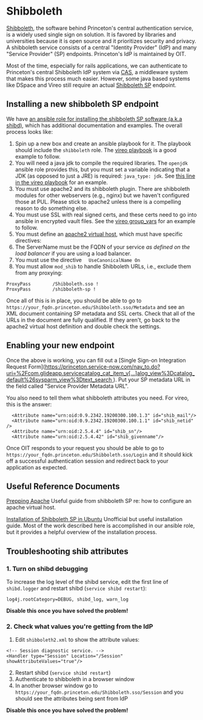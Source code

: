 # Shibboleth

[Shibboleth](https://en.wikipedia.org/wiki/Shibboleth_(software)), the software behind Princeton's central authentication service, is a widely used single sign on solution. It is favored by libraries and universities because it is open source and it prioritizes security and privacy. A shibboleth service consists of a central "Identity Provider" (IdP) and many "Service Provider" (SP) endpoints. Princeton's IdP is maintained by OIT.

Most of the time, especially for rails applications, we can authenticate to Princeton's central Shibboleth IdP system via [CAS](cas.md), a middleware system that makes this process much easier. However, some java based systems like DSpace and Vireo still require an actual [Shibboleth SP](https://shibboleth.atlassian.net/wiki/spaces/SP3/overview) endpoint.

## Installing a new shibboleth SP endpoint

We have [an ansible role for installing the shibboleth SP software (a.k.a shibd)](https://github.com/pulibrary/princeton_ansible/tree/main/roles/shibboleth), which has additional documentation and examples. The overall process looks like:

1. Spin up a new box and create an ansible playbook for it. The playbook should include the `shibboleth` role. The [vireo playbook](https://github.com/pulibrary/princeton_ansible/blob/main/playbooks/vireo_staging.yml) is a good example to follow.
2. You will need a java jdk to compile the required libraries. The `openjdk` ansible role provides this, but you must set a variable indicating that a JDK (as opposed to just a JRE) is required: `java_type: jdk`. See [this line in the vireo playbook](https://github.com/pulibrary/princeton_ansible/blob/main/group_vars/vireo/common.yml#L5) for an example.
3. You must use apache2 and its shibboleth plugin. There are shibboleth modules for other webservers (e.g., nginx) but we haven't configured those at PUL. Please stick to apache2 unless there is a compelling reason to do something else. 
4. You must use SSL with real signed certs, and these certs need to go into ansible in encrypted vault files. See the [vireo group_vars](https://github.com/pulibrary/princeton_ansible/tree/main/group_vars/vireo) for an example to follow.
5. You must define an [apache2 virtual host](https://github.com/pulibrary/princeton_ansible/blob/main/roles/vireo/templates/vireo.conf.j2), which must have specific directives:
  1. The ServerName must be the FQDN of your service *as defined on the load balancer* if you are using a load balancer.
  2. You must use the directive `  UseCanonicalName On`
  3. You must allow `mod_shib` to handle Shibboleth URLs, i.e., exclude them from any proxying: 
  ```
  ProxyPass        /Shibboleth.sso !
  ProxyPass        /shibboleth-sp !
  ```

Once all of this is in place, you should be able to go to `https://your_fqdn.princeton.edu/Shibboleth.sso/Metadata` and see an XML document containing SP metadata and SSL certs. Check that all of the URLs in the document are fully qualified. If they aren't, go back to the apache2 virtual host definition and double check the settings. 

## Enabling your new endpoint
Once the above is working, you can fill out a [Single Sign-on Integration Request Form]([https://princeton.service-now.com/nav_to.do?uri=%2Fcom.glideapp.servicecatalog_cat_item_v[…]alog_view%3Dcatalog_default%26sysparm_view%3Dtext_search ](https://princeton.service-now.com/nav_to.do?uri=%2Fcom.glideapp.servicecatalog_cat_item_v%5B%E2%80%A6%5Dalog_view%3Dcatalog_default%26sysparm_view%3Dtext_search)). Put your SP metadata URL in the field called "Service Provider Metadata URL".

You also need to tell them what shibboleth attributes you need. For vireo, this is the answer: 
```
  <Attribute name="urn:oid:0.9.2342.19200300.100.1.3" id="shib_mail"/>
  <Attribute name="urn:oid:0.9.2342.19200300.100.1.1" id="shib_netid" />
  <Attribute name="urn:oid:2.5.4.4" id="shib_sn"/>
  <Attribute name="urn:oid:2.5.4.42" id="shib_givenname"/>
```

Once OIT responds to your request you should be able to go to `https://your_fqdn.princeton.edu/Shibboleth.sso/Login` and it should kick off a successful authentication session and redirect back to your application as expected.

## Useful Reference Documents
[Prepping Apache](https://shibboleth.atlassian.net/wiki/spaces/SP3/pages/2065335062/Apache#Prepping-Apache) Useful guide from shibboleth SP re: how to configure an apache virtual host.

[Installation of Shibboleth SP in Ubuntu](https://medium.com/@winma.15/shibboleth-sp-installation-in-ubuntu-d284b8d850da) Unofficial but useful installation guide. Most of the work described here is accomplished in our ansible role, but it provides a helpful overview of the installation process.

## Troubleshooting shib attributes

### 1. Turn on shibd debugging
To increase the log level of the shibd service, edit the first line of `shibd.logger` and restart shibd (`service shibd restart`): 
```
log4j.rootCategory=DEBUG, shibd_log, warn_log
```
**Disable this once you have solved the problem!**

### 2. Check what values you're getting from the IdP
1. Edit `shibboleth2.xml` to show the attribute values:
```
<!-- Session diagnostic service. -->
<Handler type="Session" Location="/Session" showAttributeValues="true"/>
```
2. Restart shibd (`service shibd restart`)
3. Authenticate to shibboleth in a browser window
4. In another browser window go to `https://your_fqdn.princeton.edu/Shibboleth.sso/Session` and you should see the attributes being sent from IdP

**Disable this once you have solved the problem!**
